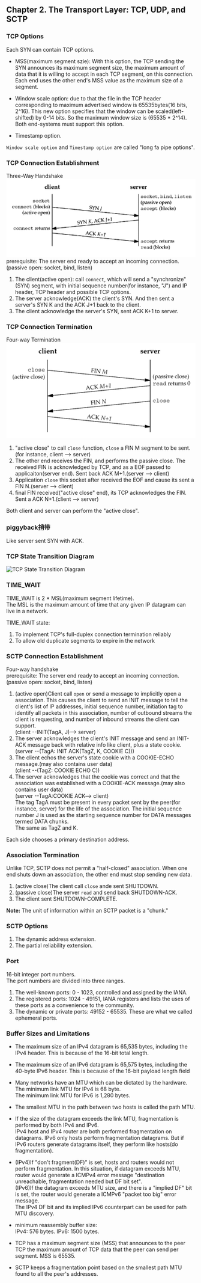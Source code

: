 ## Chapter 2. The Transport Layer: TCP, UDP, and SCTP
### TCP Options
Each SYN can contain TCP options.

- MSS(maximum segment szie): With this option, the TCP sending the SYN announces its maximum segment size, the maximum amount of data that it is willing to accept in each TCP segment, on this connection. Each end uses the other end's MSS value as the maximum size of a segment.

- Window scale option: due to that the file in the TCP header corresponding to maximum advertised window is 65535bytes(16 bits, 2^16). This new option specifies that the window can be scaled(left-shifted) by 0-14 bits. So the maximum window size is (65535 * 2^14). Both end-systems must support this option.

- Timestamp option.

`Window scale option` and `Timestamp option` are called "long fa pipe options".

### TCP Connection Establishment
Three-Way Handshake  
![TCP 3-way handshake](images/tcp_3-way_handshake.png)
prerequisite: The server end ready to accept an incoming connection.(passive open: socket, bind, listen)

1. The client(active open): call `connect`, which will send a "synchronize"(SYN) segment, with initial sequence number(for instance, "J") and IP header, TCP header and possible TCP options.
2. The server acknowledge(ACK) the client's SYN. And then sent a server's SYN K and the ACK J+1 back to the client.
3. The client acknowledge the server's SYN, sent ACK K+1 to server.

### TCP Connection Termination
Four-way Termination
![TCP 4-way termination](images/tcp_4-way_termination.png)

1. "active close" to call `close` function, `close` a FIN M segment to be sent.(for instance, client --> server)
2. The other end receives the FIN, and performs the passive close. The received FIN is acknowledged by TCP, and as a EOF passed to applicaiton(server end). Sent back ACK M+1.(server --> client)
3. Application `close` this socket after received the EOF and cause its sent a FIN N.(server --> client)
4. final FIN received("active close" end), its TCP acknowledges the FIN. Sent a ACK N+1.(client --> server)

Both client and server can perform the "active close".

### piggyback捎带
Like server sent SYN with ACK.

### TCP State Transition Diagram
![TCP State Transition Diagram](tcp_state_transition_diagram.png)

### TIME_WAIT
TIME_WAIT is 2 * MSL(maximum segment lifetime).  
The MSL is the maximum amount of time that any given IP datagram can live in a network.

TIME_WAIT state:

1. To implement TCP's full-duplex connection termination reliably
2. To allow old duplicate segments to expire in the network

### SCTP Connection Establishment
Four-way handshake  
prerequisite: The server end ready to accept an incoming connection.(passive open: socket, bind, listen)  

1. (active open)Client call `open` or send a message to implicitly open a association. This causes the client to send an INIT message to tell the client's list of IP addresses, initial sequence number, initiation tag to identify all packets in this association, number of outbound streams the client is requesting, and number of inbound streams the client can support.  
(client --INIT(TagA, J)--> server)  
2. The server acknowledges the client's INIT message and send an INIT-ACK message back with relative info like client, plus a state cookie.  
(server --(TagA: INIT ACK(TagZ, K, COOKIE C)))  
3. The client echos the server's state cookie with a COOKIE-ECHO message.(may also contains user data)  
(client --(TagZ: COOKIE ECHO C))  
4. The server acknowledges that the cookie was correct and that the association was established with a COOKIE-ACK message.(may also contains user data)  
(server --TagA:COOKIE ACK--> client)  
The tag TagA must be present in every packet sent by the peer(for instance, server) for the life of the association. The initial sequence number J is used as the starting sequence number for DATA messages termed DATA chunks.  
The same as TagZ and K.  

Each side chooses a primary destination address.

### Association Termination
Unlike TCP, SCTP does not permit a "half-closed" association. When one end shuts down an association, the other end must stop sending new data.

1. (active close)The client call `close` ande sent SHUTDOWN.
2. (passive close)The server `read` and send back SHUTDOWN-ACK.
3. The client sent SHUTDOWN-COMPLETE.

**Note:** The unit of information within an SCTP packet is a "chunk."

### SCTP Options
1. The dynamic address extension.
2. The partial reliability extension.

### Port
16-bit integer port numbers.  
The port numbers are divided into three ranges.
1. The well-known ports: 0 - 1023, controlled and assigned by the IANA.
2. The registered ports: 1024 - 49151, IANA registers and lists the uses of these ports as a convenience to the community.
3. The dynamic or private ports: 49152 - 65535. These are what we called ephemeral ports.

### Buffer Sizes and Limitations

* The maximum size of an IPv4 datagram is 65,535 bytes, including the IPv4 header. This is because of the 16-bit total length.

* The maximum size of an IPv6 datagram is 65,575 bytes, including the 40-byte IPv6 header. This is because of the 16-bit payload length field

* Many networks have an MTU which can be dictated by the hardware.  
The minimum link MTU for IPv4 is 68 byte.  
The minimum link MTU for IPv6 is 1,280 bytes.

* The smallest MTU in the path between two hosts is called the path MTU.

* If the size of the datagram exceeds the link MTU, fragmentation is performed by both IPv4 and IPv6.  
IPv4 host and IPv4 router are both performed fragmentation on datagrams.
IPv6 only hosts perform fragmentation datagrams. But if IPv6 routers generate
datagrams itself, they perform like hosts(do fragmentation).

* (IPv4)If "don't fragment(DF)" is set, hosts and routers would not perform fragmentation. In this situation, if datagram exceeds MTU, router would generate a ICMPv4 error message "destination unreachable, fragmentation needed but DF bit set".  
(IPv6)If the datagram exceeds MTU size, and there is a "implied DF" bit is set, the router would generate a ICMPv6 "packet too big" error message.  
The IPv4 DF bit and its implied IPv6 counterpart can be used for path MTU discovery.

* minimum reassembly buffer size:  
IPv4: 576 bytes.
IPv6: 1500 bytes.

* TCP has a maximum segment size (MSS) that announces to the peer TCP the maximum amount of TCP data that the peer can send per segment. MSS is 65535.

* SCTP keeps a fragmentation point based on the smallest path MTU found to all the peer's addresses.

